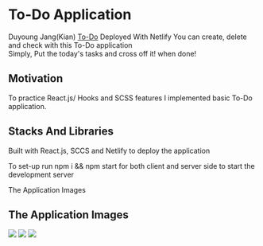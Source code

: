 # To-Do Application 
Duyoung Jang(Kian)
[To-Do](https://dazzling-spence-b8b00a.netlify.com) Deployed With Netlify 
You can create, delete and check with this To-Do application</br>
Simply, Put the today's tasks and cross off it! when done! 

## Motivation
To practice React.js/ Hooks and SCSS features I implemented basic To-Do application.

## Stacks And Libraries
Built with React.js, SCCS and Netlify to deploy the application

To set-up
run npm i && npm start for both client and server side to start the development server

The Application Images

## The Application Images
<img src="https://user-images.githubusercontent.com/54985943/113840526-ba055900-97cb-11eb-9e3d-d6dd2d467781.png" />
<img src="https://user-images.githubusercontent.com/54985943/113840530-bbcf1c80-97cb-11eb-8417-b52bc025e152.png" />
<img src="https://user-images.githubusercontent.com/54985943/113840559-c2f62a80-97cb-11eb-80e4-6b3ab55c2e0d.png" />
